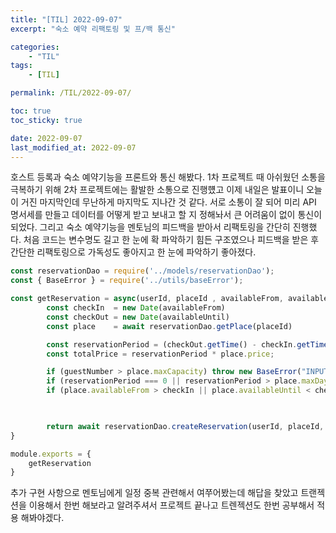 ```yaml
---
title: "[TIL] 2022-09-07"
excerpt: "숙소 예약 리팩토링 및 프/백 통신"

categories:
    - "TIL"
tags:
    - [TIL]

permalink: /TIL/2022-09-07/

toc: true
toc_sticky: true

date: 2022-09-07
last_modified_at: 2022-09-07
---
```


호스트 등록과 숙소 예약기능을 프론트와 통신 해봤다. 1차 프로젝트 때 아쉬웠던 소통을 극복하기 위해 2차 프로젝트에는 활발한 소통으로 진행헀고 이제 내일은 발표이니 오늘이 거진 마지막인데 무난하게 마지막도 지나간 것 같다. 서로 소통이 잘 되어 미리 API 명서세를 만들고 데이터를 어떻게 받고 보내고 할 지 정해놔서 큰 어려움이 없이 통신이 되었다.
그리고 숙소 예약기능을 멘토님의 피드백을 받아서 리팩토링을 간단히 진행했다. 처음 코드는 변수명도 길고 한 눈에 확 파악하기 힘든 구조였으나 피드백을 받은 후 간단한 리팩토링으로 가독성도 좋아지고 한 눈에 파악하기 좋아졌다.

```javascript
const reservationDao = require('../models/reservationDao');
const { BaseError } = require('../utils/baseError');

const getReservation = async(userId, placeId , availableFrom, availableUntil, guestNumber) => {
        const checkIn  = new Date(availableFrom)
        const checkOut = new Date(availableUntil)
        const place    = await reservationDao.getPlace(placeId)

        const reservationPeriod = (checkOut.getTime() - checkIn.getTime()) / (1000 * 60 * 60 * 24);
        const totalPrice = reservationPeriod * place.price;

        if (guestNumber > place.maxCapacity) throw new BaseError("INPUT_ERROR", 400, "INPUT_ERROR")
        if (reservationPeriod === 0 || reservationPeriod > place.maxDays) throw new BaseError("INPUT_ERROR", 400, "INPUT_ERROR")
        if (place.availableFrom > checkIn || place.availableUntil < checkOut) throw new BaseError("INPUT_ERROR", 400, "INPUT_ERROR")


        
        return await reservationDao.createReservation(userId, placeId, availableFrom, availableUntil, guestNumber, totalPrice);
}

module.exports = {
    getReservation
}
```

추가 구현 사항으로 멘토님에게 일정 중복 관련해서 여쭈어봤는데 해답을 찾았고 트랜젝션을 이용해서 한번 해보라고 알려주셔서 프로젝트 끝나고 트렌젝션도 한번 공부해서 적용 해봐야겠다.